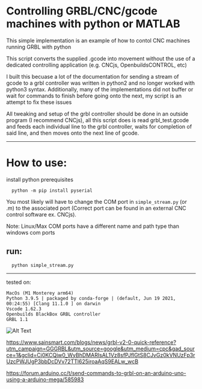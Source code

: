 # Controlling GRBL/CNC/gcode machines with python or MATLAB

This simple implementation is an example of how to contol CNC machines running GRBL with python 

This script converts the supplied .gcode into movement without the use of a dedicated controlling application (e.g. CNCjs, OpenbuildsCONTROL, etc)

I built this becuase a lot of the documentation for sending a stream of gcode to a grbl controller was written in python2 and no longer worked with python3 syntax. Additionally, many of the implementations did not buffer or wait for commands to finish before going onto the next, my script is an attempt to fix these issues

All tweaking and setup of the grbl controller should be done in an outside program (I recommend CNCjs), all this script does is read grbl_test.gcode and feeds each individual line to the grbl controller, waits for completion of said line, and then moves onto the next line of gcode.

---------------------------------------------------------------

# How to use:

install python prerequisites 
```
  python -m pip install pyserial
```

You most likely will have to change the COM port in `simple_stream.py` (or .m) to the associated port (Correct port can be found in an external CNC control software ex. CNCjs).

Note: Linux/Max COM ports have a different name and path type than windows com ports



## run:
```
  python simple_stream.py
```

---------------------------------------------------------------

tested on:

```
MacOs (M1 Monterey arm64)
Python 3.9.5 | packaged by conda-forge | (default, Jun 19 2021, 00:24:55) [Clang 11.1.0 ] on darwin
Vscode 1.62.3
Openbuilds BlackBox GRBL controller
GRBL 1.1
```

![Alt Text](https://github.com/Sam-Freitas/python_to_GRBL/blob/main/readme_deps/9EC680F1-AE1E-4AD0-9828-93B54D571714%20(1).gif)

https://www.sainsmart.com/blogs/news/grbl-v2-0-quick-reference?utm_campaign=GGGRBL&utm_source=google&utm_medium=cpc&gad_source=1&gclid=Cj0KCQjw0_WyBhDMARIsAL1Vz8sfPJflGtS8CJvGz0kVNUzFp3rUzcPWJUgP3bbDcDVv72TTl625iroaAqS9EALw_wcB

https://forum.arduino.cc/t/send-commands-to-grbl-on-an-arduino-uno-using-a-arduino-mega/585983
